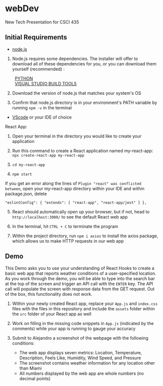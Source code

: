 # webDev
New Tech Presentation for CSCI 435

## Initial Requirements

- [node.js](https://nodejs.org/en/download)

1. Node.js requires some dependencies. The installer will offer to download all of these dependencies for you, or you can download them yourself (recommended) :

&emsp;&emsp; [PYTHON](https://www.python.org/downloads/)  
&emsp;&emsp; [VISUAL STUDIO BUILD TOOLS](https://visualstudio.microsoft.com/downloads/#build-tools-for-visual-studio-2022) 

2. Download the version of node.js that matches your system's OS

3. Confirm that node.js directory is in your environment's PATH variable by running `npm -v` in the terminal

- [VScode](https://code.visualstudio.com/) or your IDE of choice

React App:

1. Open your terminal in the directory you would like to create your application

2. Run this command to create a React application named my-react-app: `npx create-react-app my-react-app`

3. `cd my-react-app`

4. `npm start`

If you get an error along the lines of `Plugin "react" was conflicted between`, open your my-react-app directory within your IDE and within package.json, delete

`"eslintConfig": {
    "extends": [
      "react-app",
      "react-app/jest"
    ]
  },`

5. React should automatically open up your browser, but if not, head to `http://localhost:3000/` to see the default React web app


6. In the terminal, hit `CTRL + C` to terminate the program


7. Within the project directory, run `npm i axios` to install the axios package, which allows us to make HTTP requests in our web app

## Demo

This Demo asks you to use your understanding of React Hooks to create a basic web app that reports weather conditions of a user-specified location. As you work through the demo, you will be able to type into the search bar at the top of the screen and trigger an API call with the `ENTER` key. The API call will populate the screen with response data from the GET request. Out of the box, this functionality does not work.

1. Within your newly created React app, replace your `App.js` and `index.css` files with the files in this repository and include the `assets` folder within the `src` folder of your React app as well

2. Work on filling in the missing code snippets in `App.js` (indicated by the comments) while your app is running to gauge your accuracy

3. Submit to Alejandro a screenshot of the webpage with the following conditions:

   - The web app displays seven metrics: Location, Temperature, Description, Feels Like, Humidity, Wind Speed, and Pressure    
   - The screenshot contains weather information for any location other than Miami
   - All numbers displayed by the web app are whole numbers (no decimal points)
 
